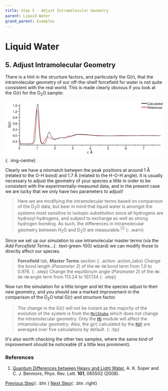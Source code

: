 ```yaml
---
title: Step 5 - Adjust Intramolecular Geometry
parent: Liquid Water
grand_parent: Examples
---
```

# Liquid Water

## 5. Adjust Intramolecular Geometry

There is a hint in the structure factors, and particularly the G(r), that the intramolecular geometry of our off-the-shelf forcefield for water is not quite consistent with the real world.  This is made clearly obvious if you look at the G(r) for the D<sub>2</sub>O sample:

![Equilibrated water (D2O) G(r) with effective broadening applied to intramolecular g(r)](equilibrated-d2o-broadened-gr.png){: .img-centre}

Clearly we have a mismatch between the peak positions at around 1 &#8491; (related to the O-H bond) and 1.7 &#8491; (related to the H-O-H angle). It is usually necessary to adjust the geometry of your species a little in order to be consistent with the experimentally-measured data, and in the present case we are lucky that we only have two parameters to adjust!

> Here we are modifying the intramolecular terms based on comparison of the D<sub>2</sub>O data, but bear in mind that liquid water is amongst the systems most sensitive to isotopic substitution since all hydrogens are hydroxyl hydrogens, and subject to exchange as well as strong hydrogen bonding. As such, the differences in intramolecular geometry between H<sub>2</sub>O and D<sub>2</sub>O are measurable.<sup>[1]</sup>
{: .warn}

Since we set up our simulation to use intramolecular master terms (via the _Add Forcefield Terms..._{: .text-green-100} wizard) we can modify those to directly affect our species.

> **Forcefield** tab, **Master Terms** section
{: .action .action_tabs}
> Change the bond length (_Parameter 2_) of the `HW-OW` bond term from 1.0 to 0.976.
{: .step}
> Change the equilibrium angle (_Parameter 2_) of the `HW-OW-HW` angle term from 113.24 to 107.134
{: .step}

Now run the simulation for a little longer and let the species adjust to their new geometry, and you should see a marked improvement in the comparison of the D<sub>2</sub>O total G(r) and structure factor.

> The change in the G(r) will not be instant as the majority of the evolution of the system is from the [`MolShake`](/modules/molshake) which does not change the intramolecular geometry. Only the [`MD`](/modules/md) module will affect the intramolecular geometry. Also, the g(r) calculated by the [`RDF`](/modules/rdf) are averaged over five calculations by default.
{: .tip}

It's also worth checking the other two samples, where the same kind of improvement should be noticeable (if a little less prominent).

### References
1. [Quantum Differences between Heavy and Light Water](https://journals.aps.org/prl/abstract/10.1103/PhysRevLett.101.065502), A. K. Soper and C. J. Benmore, Phys. Rev. Lett. **101**, 065502 (2008).

[Previous Step](step4.md){: .btn }   [Next Step](step6.md){: .btn .right}
